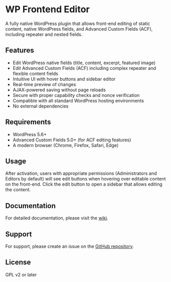 # WP Frontend Editor

A fully native WordPress plugin that allows front-end editing of static content, native WordPress fields, and Advanced Custom Fields (ACF), including repeater and nested fields.

## Features

- Edit WordPress native fields (title, content, excerpt, featured image)
- Edit Advanced Custom Fields (ACF) including complex repeater and flexible content fields
- Intuitive UI with hover buttons and sidebar editor
- Real-time preview of changes
- AJAX-powered saving without page reloads
- Secure with proper capability checks and nonce verification
- Compatible with all standard WordPress hosting environments
- No external dependencies

## Requirements

- WordPress 5.6+
- Advanced Custom Fields 5.0+ (for ACF editing features)
- A modern browser (Chrome, Firefox, Safari, Edge)

## Usage

After activation, users with appropriate permissions (Administrators and Editors by default) will see edit buttons when hovering over editable content on the front-end. Click the edit button to open a sidebar that allows editing the content.

## Documentation

For detailed documentation, please visit the [wiki](https://github.com/yourusername/wp-frontend-editor/wiki).

## Support

For support, please create an issue on the [GitHub repository](https://github.com/yourusername/wp-frontend-editor/issues).

## License

GPL v2 or later
